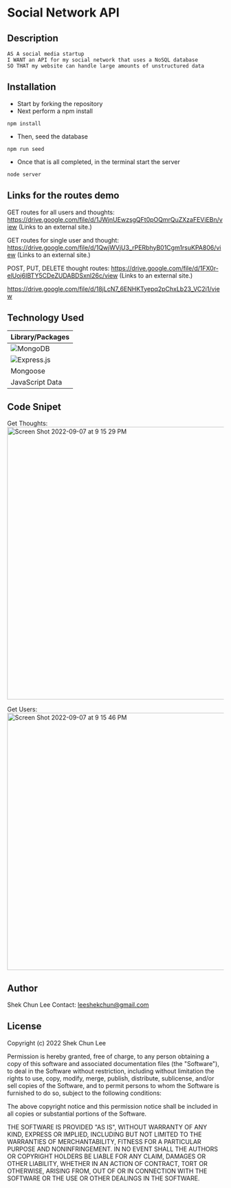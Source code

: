 # Social Network API
## Description
```
AS A social media startup
I WANT an API for my social network that uses a NoSQL database
SO THAT my website can handle large amounts of unstructured data
```

## Installation

- Start by forking the repository 
- Next perform a npm install
```
npm install 
```
- Then, seed the database
```
npm run seed
```
- Once that is all completed, in the terminal start the server
```
node server
```

## Links for the routes demo

GET routes for all users and thoughts: https://drive.google.com/file/d/1JWjnUEwzsgQFt0pOQmrQuZXzaFEViEBn/view (Links to an external site.)

GET routes for single user and thought: https://drive.google.com/file/d/1QwjWVjU3_rPERbhyB01Cgm1rsuKPA806/view (Links to an external site.)

POST, PUT, DELETE thought routes: https://drive.google.com/file/d/1FX0r-elUoj6IBTY5CDeZUDABDSxnl26c/view (Links to an external site.) 

https://drive.google.com/file/d/18jLcN7_6ENHKTyepq2pChxLb23_VC2i1/view



## Technology Used
| Library/Packages|
| ------------- |
| ![MongoDB](https://img.shields.io/badge/MongoDB-%234ea94b.svg?style=for-the-badge&logo=mongodb&logoColor=white)| 
| ![Express.js](https://img.shields.io/badge/express.js-%23404d59.svg?style=for-the-badge&logo=express&logoColor=%2361DAFB)|
| Mongoose|
| JavaScript Data|

## Code Snipet

Get Thoughts:
<img width="633" alt="Screen Shot 2022-09-07 at 9 15 29 PM" src="https://user-images.githubusercontent.com/99776016/189026291-e4080c9e-0f00-401e-be00-20edf7a72408.png">

Get Users:
<img width="597" alt="Screen Shot 2022-09-07 at 9 15 46 PM" src="https://user-images.githubusercontent.com/99776016/189026296-b375d501-578a-40fe-b8ac-9722fcebba1d.png">



## Author
Shek Chun Lee
Contact: leeshekchun@gmail.com

## License
Copyright (c) 2022 Shek Chun Lee

Permission is hereby granted, free of charge, to any person obtaining a copy
of this software and associated documentation files (the "Software"), to deal
in the Software without restriction, including without limitation the rights
to use, copy, modify, merge, publish, distribute, sublicense, and/or sell
copies of the Software, and to permit persons to whom the Software is
furnished to do so, subject to the following conditions:

The above copyright notice and this permission notice shall be included in all
copies or substantial portions of the Software.

THE SOFTWARE IS PROVIDED "AS IS", WITHOUT WARRANTY OF ANY KIND, EXPRESS OR
IMPLIED, INCLUDING BUT NOT LIMITED TO THE WARRANTIES OF MERCHANTABILITY,
FITNESS FOR A PARTICULAR PURPOSE AND NONINFRINGEMENT. IN NO EVENT SHALL THE
AUTHORS OR COPYRIGHT HOLDERS BE LIABLE FOR ANY CLAIM, DAMAGES OR OTHER
LIABILITY, WHETHER IN AN ACTION OF CONTRACT, TORT OR OTHERWISE, ARISING FROM,
OUT OF OR IN CONNECTION WITH THE SOFTWARE OR THE USE OR OTHER DEALINGS IN THE
SOFTWARE.

